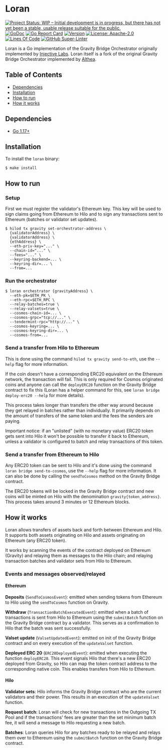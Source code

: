 # Loran

<!-- markdownlint-disable MD041 -->

[![Project Status: WIP – Initial development is in progress, but there has not yet been a stable, usable release suitable for the public.](https://img.shields.io/badge/repo%20status-WIP-yellow.svg?style=flat-square)](https://www.repostatus.org/#wip)
[![GoDoc](https://img.shields.io/badge/godoc-reference-blue?style=flat-square&logo=go)](https://godoc.org/github.com/cicizeo/loran)
[![Go Report Card](https://goreportcard.com/badge/github.com/cicizeo/loran?style=flat-square)](https://goreportcard.com/report/github.com/cicizeo/loran)
[![Version](https://img.shields.io/github/tag/cicizeo/loran.svg?style=flat-square)](https://github.com/cicizeo/loran/releases/latest)
[![License: Apache-2.0](https://img.shields.io/github/license/cicizeo/loran.svg?style=flat-square)](https://github.com/cicizeo/loran/blob/main/LICENSE)
[![Lines Of Code](https://img.shields.io/tokei/lines/github/cicizeo/loran?style=flat-square)](https://github.com/cicizeo/loran)
[![GitHub Super-Linter](https://img.shields.io/github/workflow/status/cicizeo/loran/Lint?style=flat-square&label=Lint)](https://github.com/marketplace/actions/super-linter)

Loran is a Go implementation of the Gravity Bridge Orchestrator originally
implemented by [Injective Labs](https://github.com/InjectiveLabs/). Loran itself
is a fork of the original Gravity Bridge Orchestrator implemented by [Althea](https://github.com/althea-net).


## Table of Contents

- [Dependencies](#dependencies)
- [Installation](#installation)
- [How to run](#how-to-run)
- [How it works](#how-it-works)

## Dependencies

- [Go 1.17+](https://golang.org/dl/)

## Installation

To install the `loran` binary:

```shell
$ make install
```

## How to run

### Setup

First we must register the validator's Ethereum key. This key will be used to
sign claims going from Ethereum to Hilo and to sign any transactions sent to
Ethereum (batches or validator set updates).

```shell
$ hilod tx gravity set-orchestrator-address \
  {validatorAddress} \
  {validatorAddress} \
  {ethAddress} \
  --eth-priv-key="..." \
  --chain-id="..." \
  --fees="..." \
  --keyring-backend=... \
  --keyring-dir=... \
  --from=...
```

### Run the orchestrator

```shell
$ loran orchestrator {gravityAddress} \
  --eth-pk=$ETH_PK \
  --eth-rpc=$ETH_RPC \
  --relay-batches=true \
  --relay-valsets=true \
  --cosmos-chain-id=... \
  --cosmos-grpc="tcp://..." \
  --tendermint-rpc="http://..." \
  --cosmos-keyring=... \
  --cosmos-keyring-dir=... \
  --cosmos-from=...
```

### Send a transfer from Hilo to Ethereum

This is done using the command `hilod tx gravity send-to-eth`, use the `--help`
flag for more information.

If the coin doesn't have a corresponding ERC20 equivalent on the Ethereum
network, the transaction will fail. This is only required for Cosmos originated
coins and anyone can call the `deployERC20` function on the Gravity Bridge
contract to fix this (Loran has a helper command for this, see
`loran bridge deploy-erc20 --help` for more details).

This process takes longer than transfers the other way around because they get
relayed in batches rather than individually. It primarily depends on the amount
of transfers of the same token and the fees the senders are paying.

Important notice: if an "unlisted" (with no monetary value) ERC20 token gets
sent into Hilo it won't be possible to transfer it back to Ethereum, unless a
validator is configured to batch and relay transactions of this token.

### Send a transfer from Ethereum to Hilo

Any ERC20 token can be sent to Hilo and it's done using the command
`loran bridge send-to-cosmos`, use the `--help` flag for more information. It
can also be done by calling the `sendToCosmos` method on the Gravity Bridge contract.

The ERC20 tokens will be locked in the Gravity Bridge contract and new coins will be
minted on Hilo with the denomination `gravity{token_address}`. This process takes
around 3 minutes or 12 Ethereum blocks.

## How it works

Loran allows transfers of assets back and forth between Ethereum and Hilo.
It supports both assets originating on Hilo and assets originating on Ethereum
(any ERC20 token).

It works by scanning the events of the contract deployed on Ethereum (Gravity) and
relaying them as messages to the Hilo chain; and relaying transaction batches and
validator sets from Hilo to Ethereum.

### Events and messages observed/relayed

#### Ethereum

**Deposits** (`SendToCosmosEvent`): emitted when sending tokens from Ethereum to
Hilo using the `sendToCosmos` function on Gravity.

**Withdraw** (`TransactionBatchExecutedEvent`): emitted when a batch of
transactions is sent from Hilo to Ethereum using the `submitBatch` function on
the Gravity Bridge contract by a validator. This serves as a confirmation to Hilo that
the batch was sent successfully.

**Valset update** (`ValsetUpdatedEvent`): emitted on init of the Gravity Bridge contract
and on every execution of the `updateValset` function.

**Deployed ERC 20** (`ERC20DeployedEvent`): emitted when executing the function
`deployERC20`. This event signals Hilo that there's a new ERC20 deployed from
Gravity, so Hilo can map the token contract address to the corresponding native
coin. This enables transfers from Hilo to Ethereum.

#### Hilo

 **Validator sets**: Hilo informs the Gravity Bridge contract who are the current
 validators and their power. This results in an execution of the `updateValset`
 function.

 **Request batch**: Loran will check for new transactions in the Outgoing TX Pool
 and if the transactions' fees are greater than the set minimum batch fee, it
 will send a message to Hilo requesting a new batch.

 **Batches**: Loran queries Hilo for any batches ready to be relayed and relays
 them over to Ethereum using the `submitBatch` function on the Gravity Bridge contract.

